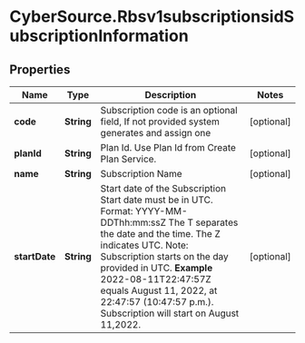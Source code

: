 # CyberSource.Rbsv1subscriptionsidSubscriptionInformation

## Properties
Name | Type | Description | Notes
------------ | ------------- | ------------- | -------------
**code** | **String** | Subscription code is an optional field, If not provided system generates and assign one  | [optional] 
**planId** | **String** | Plan Id. Use Plan Id from Create Plan Service.  | [optional] 
**name** | **String** | Subscription Name  | [optional] 
**startDate** | **String** | Start date of the Subscription  Start date must be in UTC. Format: YYYY-MM-DDThh:mm:ssZ The T separates the date and the time. The Z indicates UTC.  Note: Subscription starts on the day provided in UTC.  **Example** 2022-08-11T22:47:57Z equals August 11, 2022, at 22:47:57 (10:47:57 p.m.). Subscription will start on August 11,2022.  | [optional] 


